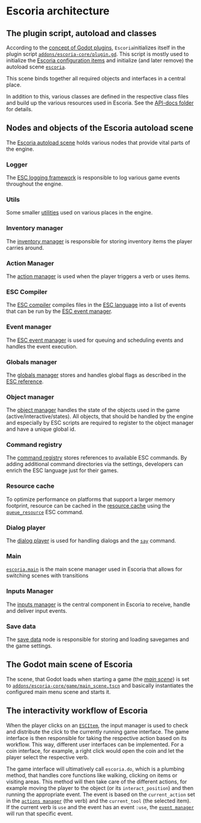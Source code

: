 # Escoria architecture

## The plugin script, autoload and classes

According to the [concept of Godot plugins](https://docs.godotengine.org/en/stable/tutorials/plugins/editor/making_plugins.html), `Escoria`initializes itself in the plugin script [`addons/escoria-core/plugin.gd`](api/plugin.gd.md). This script is mostly used to initialize the [Escoria configuration items](configuration.md) and initialize (and later remove) the autoload scene [`escoria`](api/escoria.gd.md).

This scene binds together all required objects and interfaces in a central place.

In addition to this, various classes are defined in the respective class files and build up the various resources used in Escoria. See the [API-docs folder](api) for details.

## Nodes and objects of the Escoria autoload scene

The [Escoria autoload scene](api/escoria.gd.md) holds various nodes that provide vital parts of the engine.

### Logger

The [ESC logging framework](api/ESCLogger.md) is responsible to log various game events throughout the engine.

### Utils

Some smaller [utilities](api/ESCUtils.md) used on various places in the engine.

### Inventory manager

The [inventory manager](api/ESCInventoryManager.md) is responsible for storing inventory items the player carries around.

### Action Manager

The [action manager](api/ESCActionManager.md) is used when the player triggers a verb or uses items.

### ESC Compiler

The [ESC compiler](api/ESCCompiler.md) compiles files in the [ESC language](esc.md) into a list of events that can be run by the [ESC event manager](api/ESCEventManager.md).

### Event manager

The [ESC event manager](api/ESCEventManager.md) is used for queuing and scheduling events and handles the event execution.

### Globals manager

The [globals manager](api/ESCGlobalsManager.md) stores and handles global flags as described in the [ESC reference](esc.md#global_flags).

### Object manager

The [object manager](api/ESCObjectManager.md) handles the state of the objects used in the game (active/interactive/states). All objects, that should be handled by the engine and especially by ESC scripts are required to register to the object manager and have a unique global id.

### Command registry

The [command registry](api/ESCCommandRegistry.md) stores references to available ESC commands. By adding additional command directories via the settings, developers can enrich the ESC language just for their games.

### Resource cache

To optimize performance on platforms that support a larger memory footprint, resource can be cached in the [resource cache](api/ESCResourceCache.md) using the [`queue_resource`](esc.md#QueueResourceCommand.md) ESC command.

### Dialog player

The [dialog player](ESCDialogsPlayer.md) is used for handling dialogs and the [`say`](esc.md#SayCommand.md) command.

### Main

[`escoria.main`](api/main.gd.md) is the main scene manager used in Escoria that allows for switching scenes with transitions

### Inputs Manager

The [inputs manager](api/inputs_manager.gd.md) is the central component in Escoria to receive, handle and deliver input events.

### Save data

The [save data](api/save_data.gd.md) node is responsible for storing and loading savegames and the game settings.

## The Godot main scene of Escoria

The scene, that Godot loads when starting a game (the [*main scene*](https://docs.godotengine.org/en/stable/getting_started/step_by_step/exporting.html#setting-a-main-scene)) is set to [`addons/escoria-core/game/main_scene.tscn`](api/main_scene.gd.md) and basically instantiates the configured main menu scene and starts it.

## The interactivity workflow of Escoria

When the player clicks on an [`ESCItem`](api/ESCItem.md), the input manager is used to check and distribute the click to the currently running game interface. The game interface is then responsible for taking the respective action based on its workflow. This way, different user interfaces can be implemented. For a coin interface, for example, a right click would open the coin and let the player select the respective verb.

The game interface will ultimatively call `escoria.do`, which is a plumbing method, that handles core functions like walking, clicking on items or visiting areas. This method will then take care of the different actions, for example moving the player to the object (or its `interact_position`) and then running the appropriate event. The event is based on the `current_action` set in the [`actions manager`](api/ESCActionManager.md) (the verb) and the `current_tool` (the selected item). If the current verb is `use` and the event has an event `:use`, the [`event manager`](api/ESCEventManager.md) will run that specific event.